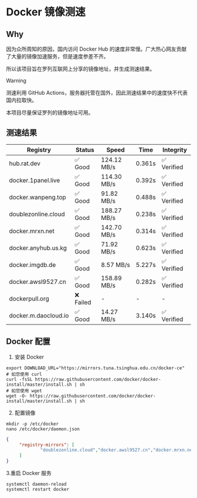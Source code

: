 # Docker 镜像测速

## Why

因为众所周知的原因，国内访问 Docker Hub 的速度非常慢。广大热心网友贡献了大量的镜像加速服务，但是速度参差不齐。


所以该项目旨在罗列互联网上分享的镜像地址，并生成测速结果。

> [!WARNING]
> 测速利用 GitHub Actions，服务器托管在国外，因此测速结果中的速度快不代表国内拉取快。
>

本项目尽量保证罗列的镜像地址可用。

## 测速结果

| Registry | Status | Speed | Time | Integrity |
|----------|--------|-------|------|-----------|
| hub.rat.dev | ✅ Good | 124.12 MB/s | 0.361s | ✅ Verified |
| docker.1panel.live | ✅ Good | 114.30 MB/s | 0.392s | ✅ Verified |
| docker.wanpeng.top | ✅ Good | 91.82 MB/s | 0.488s | ✅ Verified |
| doublezonline.cloud | ✅ Good | 188.27 MB/s | 0.238s | ✅ Verified |
| docker.mrxn.net | ✅ Good | 142.70 MB/s | 0.314s | ✅ Verified |
| docker.anyhub.us.kg | ✅ Good | 71.92 MB/s | 0.623s | ✅ Verified |
| docker.imgdb.de | ✅ Good | 8.57 MB/s | 5.227s | ✅ Verified |
| docker.awsl9527.cn | ✅ Good | 158.89 MB/s | 0.282s | ✅ Verified |
| dockerpull.org | ❌ Failed | - | - | - |
| docker.m.daocloud.io | ✅ Good | 14.27 MB/s | 3.140s | ✅ Verified |

## Docker 配置

1. 安装 Docker
```shell
export DOWNLOAD_URL="https://mirrors.tuna.tsinghua.edu.cn/docker-ce"
# 如您使用 curl
curl -fsSL https://raw.githubusercontent.com/docker/docker-install/master/install.sh | sh
# 如您使用 wget
wget -O- https://raw.githubusercontent.com/docker/docker-install/master/install.sh | sh
```

2. 配置镜像

```shell
mkdir -p /etc/docker
nano /etc/docker/daemon.json
```

```json
{
     "registry-mirrors": [
             "doublezonline.cloud","docker.awsl9527.cn","docker.mrxn.net"
     ]
}
```

 3.重启 Docker 服务
```shell
systemctl daemon-reload
systemctl restart docker
```
